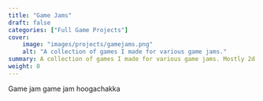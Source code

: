 ```yaml
---
title: "Game Jams"
draft: false
categories: ["Full Game Projects"]
cover:
    image: "images/projects/gamejams.png"
    alt: "A collection of games I made for various game jams."
summary: A collection of games I made for various game jams. Mostly 2d but some 3d games.  
weight: 0
---
```


Game jam game jam hoogachakka
